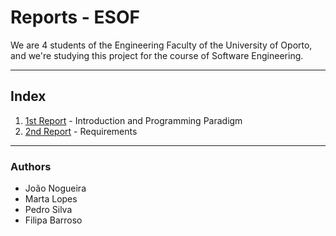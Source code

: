 # Reports - ESOF

We are 4 students of the Engineering Faculty of the University of Oporto, and we're studying this project for the course of Software Engineering.

***
## Index
1. [1st Report] - Introduction and Programming Paradigm
2. [2nd Report] - Requirements

[1st Report]:https://github.com/martapips/rust/blob/master/ESOF-docs/report_1.md
[2nd Report]:https://github.com/martapips/rust/blob/master/ESOF-docs/report_2.md

***

### Authors
 - João Nogueira
 - Marta Lopes
 - Pedro Silva
 - Filipa Barroso
